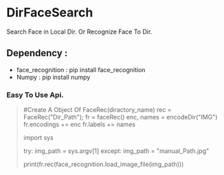 # DirFaceSearch
Search Face in Local Dir. Or Recognize Face To Dir.


## Dependency :
+ face_recognition  : pip install face_recognition
+ Numpy             : pip install numpy





### Easy To Use Api.

> #Create A Object Of FaceRec(diractory_name)
> rec = FaceRec("Dir_Path");
> fr = faceRec()
> enc, names = encodeDir("IMG")
> fr.encodings += enc
> fr.labels += names
>
> import sys
>
>
> try:
>   img_path = sys.argv[1]
> except:
>   img_path = "manual_Path.jpg"
>
> print(fr.rec(face_recognition.load_image_file(img_path)))
